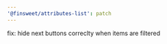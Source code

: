 ```yaml
---
'@finsweet/attributes-list': patch
---
```


fix: hide next buttons correclty when items are filtered
